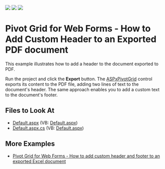 <!-- default badges list -->
![](https://img.shields.io/endpoint?url=https://codecentral.devexpress.com/api/v1/VersionRange/128577104/21.2.3%2B)
[![](https://img.shields.io/badge/Open_in_DevExpress_Support_Center-FF7200?style=flat-square&logo=DevExpress&logoColor=white)](https://supportcenter.devexpress.com/ticket/details/E1188)
[![](https://img.shields.io/badge/📖_How_to_use_DevExpress_Examples-e9f6fc?style=flat-square)](https://docs.devexpress.com/GeneralInformation/403183)
<!-- default badges end -->
<!-- default file list -->
# Pivot Grid for Web Forms - How to Add Custom Header to an Exported PDF document

This example illustrates how to add a header to the document exported to PDF.

Run the project and click the **Export** button. The [ASPxPivotGrid](https://docs.devexpress.com/AspNet/DevExpress.Web.ASPxPivotGrid.ASPxPivotGrid) control exports its content to the PDF file, adding two lines of text to the document's header. The same approach enables you to add a custom text to the document's footer.

## Files to Look At


- [Default.aspx](./CS/Default.aspx) (VB: [Default.aspx](./VB/Default.aspx))
- [Default.aspx.cs](./CS/Default.aspx.cs) (VB: [Default.aspx](./VB/Default.aspx))

## More Examples

- [Pivot Grid for Web Forms - How to add custom header and footer to an exported Excel document](https://github.com/DevExpress-Examples/data-aware-export-how-to-add-custom-header-and-footer-to-an-exported-excel-document-t355654)
